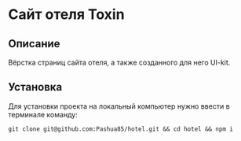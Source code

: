 # Сайт отеля Toxin

## Описание
Вёрстка страниц сайта отеля, а также созданного для него UI-kit.

## Установка
Для установки проекта на локальный компьютер нужно ввести в терминале команду:  
```
git clone git@github.com:Pashua85/hotel.git && cd hotel && npm i
```
